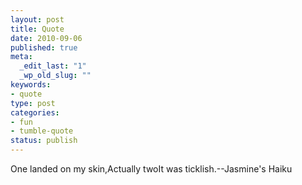 ```yaml
--- 
layout: post
title: Quote
date: 2010-09-06
published: true
meta: 
  _edit_last: "1"
  _wp_old_slug: ""
keywords: 
- quote
type: post
categories: 
- fun
- tumble-quote
status: publish
---
```

One landed on my skin,Actually twoIt was ticklish.--Jasmine's Haiku

